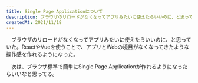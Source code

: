 ```yaml
---
title: Single Page Applicationについて
description: ブラウザのリロードがなくなってアプリみたいに使えたらいいのに、と思っていた。
createdAt: 2021/11/18
---
```



　ブラウザのリロードがなくなってアプリみたいに使えたらいいのに、と思っていた。ReactやVueを使うことで、アプリとWebの境目がなくなってきたような操作感を作れるようになった。

　次は、ブラウザ標準で簡単にSingle Page Applicationが作れるようになったらいいなと思ってる。